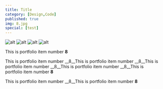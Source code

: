 ```yaml
---
title: Title
category: [Design,Code]
published: true
img: 8.jpg
special: [test]
---
```

![alt](/assets/img/portfolio/8.jpg)
![alt](/assets/img/portfolio/8.jpg)
![alt](/assets/img/portfolio/8.jpg)
![alt](/assets/img/portfolio/8.jpg)

This is portfolio item number __8__

This is portfolio item number __8__This is portfolio item number __8__This is portfolio item number __8__This is portfolio item number __8__This is portfolio item number __8__


This is portfolio item number __8__This is portfolio item number __8__